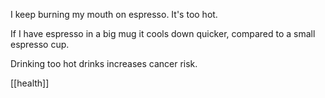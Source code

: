I keep burning my mouth on espresso.
It's too hot.

If I have espresso in a big mug it cools down quicker, compared to a small espresso cup.

Drinking too hot drinks increases cancer risk.

[[health]]